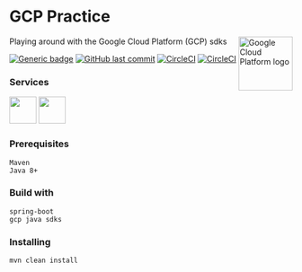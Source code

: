 # GCP Practice
Playing around with the Google Cloud Platform (GCP) sdks
<img src="https://avatars2.githubusercontent.com/u/2810941?v=3&s=96" alt="Google Cloud Platform logo" title="Google Cloud Platform" align="right" height="96" width="96"/>

[![Generic badge](https://img.shields.io/badge/GCP-SpringBoot-<COLOR>.svg)](https://shields.io/)
[![GitHub last commit](https://img.shields.io/github/last-commit/arisath/gcp-practice.svg?style=flat-square)](https://github.com/arisath/gcp-practice/commit/master)
[![CircleCI](https://circleci.com/gh/arisath/gcp-practice/tree/master.svg?style=shield)](https://circleci.com/gh/arisath/gcp-practice/tree/master)
[![CircleCI](https://circleci.com/gh/arisath/gcp-practice/tree/master.svg?style=svg)](https://circleci.com/gh/arisath/gcp-practice/tree/master)
### Services
<img src="https://cloud-cdn.safe.com/fmehub/fmepackageversion/safe/google-cloud-pubsub/item-logo/1576188656.png" width="48"> <img src="https://user-images.githubusercontent.com/19824574/41482054-47a3a702-70a2-11e8-9561-de51c5f71220.png" width="48">


### Prerequisites
```
Maven
Java 8+
```

### Build with
```
spring-boot
gcp java sdks
```

### Installing
```
mvn clean install
```



